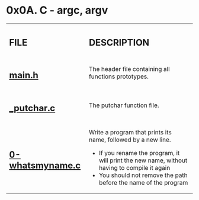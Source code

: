 <h1>0x0A. C - argc, argv</h1>

<table>
    <tr>
        <td><h2><strong>FILE</strong></h2></td>
        <td><h2><strong>DESCRIPTION</strong></h2></td>
    </tr>
    <tr>
        <td><h2><a href="https://github.com/LivingDemonness28/alx-low_level_programming/blob/master/0x0A-argc_agrv/main.h" target="_blank">main.h</a></h2></td>
        <td>The header file containing all functions prototypes.</td>
    </tr>
    <tr>
        <td><h2><a href="https://github.com/LivingDemonness28/alx-low_level_programming/blob/master/0x0A-argc_argv/_putchar.c" target="_blank">_putchar.c</a></h2></td>
        <td>The putchar function file.</td>
    </tr>
    <tr>
        <td><h2><a href="https://github.com/LivingDemonness28/alx-low_level_programming/blob/master/0x0A-argc_argv/0-whatsmyname.c" target="_blank">0-whatsmyname.c</a></h2></td>
        <td>
            <p>Write a program that prints its name, followed by a new line.</p>
            <ul>
                <li>If you rename the program, it will print the new name, without having to compile it again</li>
                <li>You should not remove the path before the name of the program</li>
            </ul>
        </td>
    </tr>
</table>